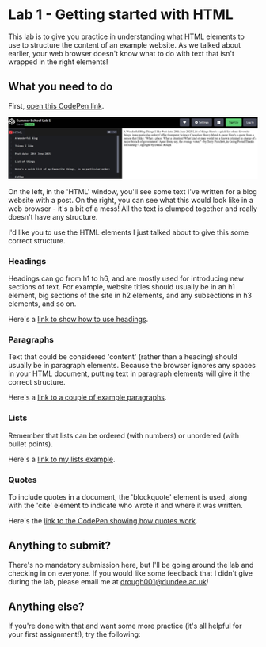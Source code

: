 # Lab 1 - Getting started with HTML

This lab is to give you practice in understanding what HTML elements to use to structure the content of an example website. As we talked about earlier, your web browser doesn't know what to do with text that isn't wrapped in the right elements!

## What you need to do

First, <a href="https://codepen.io/Dan_Rough/pen/QwbopZy" target="_blank">open this CodePen link</a>.

<img src ="summerschool/codepen.PNG" class="aws">

On the left, in the 'HTML' window, you'll see some text I've written for a blog website with a post. On the right, you can see what this would look like in a web browser - it's a bit of a mess! All the text is clumped together and really doesn't have any structure.

I'd like you to use the HTML elements I just talked about to give this some correct structure. 

### Headings
Headings can go from h1 to h6, and are mostly used for introducing new sections of text.
For example, website titles should usually be in an h1 element, big sections of the site in h2 elements, and any subsections in h3 elements, and so on.

Here's a <a href="https://codepen.io/Dan_Rough/pen/qBQMKeV" target="_blank">link to show how to use headings</a>.

### Paragraphs
Text that could be considered 'content' (rather than a heading) should usually be in paragraph elements. Because the browser ignores any spaces in your HTML document, putting text in paragraph elements will give it the correct structure.

Here's a <a href="https://codepen.io/Dan_Rough/pen/dPoreOJ" target="_blank">link to a couple of example paragraphs</a>.

### Lists
Remember that lists can be ordered (with numbers) or unordered (with bullet points).

Here's a <a href="https://codepen.io/Dan_Rough/pen/YPXBBjy" target="_blank">link to my lists example</a>.

### Quotes
To include quotes in a document, the 'blockquote' element is used, along with the 'cite' element to indicate who wrote it and where it was written.

Here's the <a href="https://codepen.io/Dan_Rough/pen/YPXgWgE" target="_blank">link to the CodePen showing how quotes work</a>.

## Anything to submit?
There's no mandatory submission here, but I'll be going around the lab and checking in on everyone. If you would like some feedback that I didn't give during the lab, please email me at drough001@dundee.ac.uk!

## Anything else?
If you're done with that and want some more practice (it's all helpful for your first assignment!), try the following:
